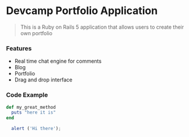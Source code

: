 # Devcamp Portfolio Application

> This is a Ruby on Rails 5 application that allows users to create their own portfolio

### Features

- Real time chat engine for comments
- Blog
- Portfolio
- Drag and drop interface

### Code Example

```ruby
def my_great_method
  puts "here it is"
end
```

```javascript
  alert ('Hi there');
```